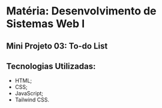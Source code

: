 # Matéria: Desenvolvimento de Sistemas Web I
## Mini Projeto 03: To-do List

## Tecnologias Utilizadas:
- HTML;
- CSS;
- JavaScript;
- Tailwind CSS.
